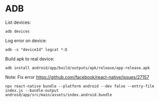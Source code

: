 # ADB

List devices:

```
adb devices
```

Log error on device:

```
adb -s "deviceId" logcat *:E
```

Build apk to real device:

```
adb install android/app/build/outputs/apk/release/app-release.apk
```

Note: Fix error https://github.com/facebook/react-native/issues/27157

``` 
npx react-native bundle --platform android --dev false --entry-file index.js --bundle-output android/app/src/main/assets/index.android.bundle
```